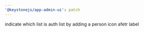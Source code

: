 ```yaml
---
'@keystonejs/app-admin-ui': patch
---
```


indicate which list is auth list by adding a person icon afetr label
